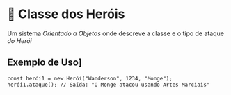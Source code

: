 # 🚀 Classe dos Heróis

Um sistema *Orientado a Objetos*  onde descreve a classe e o tipo de ataque _*do Herói*_

## Exemplo de Uso]
```
const herói1 = new Herói("Wanderson", 1234, "Monge");
herói1.ataque(); // Saída: "O Monge atacou usando Artes Marciais"
```


